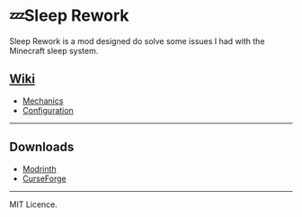 # 💤Sleep Rework
Sleep Rework is a mod designed do solve some issues I had with the Minecraft sleep system.

##  [Wiki](https://github.com/Lemonszz/SleepRework/wiki)  
- [Mechanics](https://github.com/Lemonszz/SleepRework/wiki/Mechanics)  
- [Configuration](https://github.com/Lemonszz/SleepRework/wiki/Configuration) 

--- 
## Downloads
- [Modrinth](https://modrinth.com/mod/sleep-rework)  
- [CurseForge](https://www.curseforge.com/minecraft/mc-mods/sleep-rework)  

---

MIT Licence.